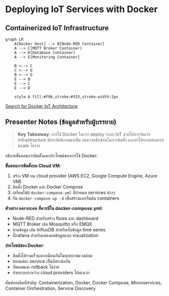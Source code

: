# Deploying IoT Services with Docker

## Containerized IoT Infrastructure

```mermaid
graph LR
    A[Docker Host] --> B[Node-RED Container]
    A --> C[MQTT Broker Container]
    A --> D[Database Container]
    A --> E[Monitoring Container]
    
    B <--> C
    C <--> D
    B <--> D
    E --> B
    E --> C
    E --> D
    
    style A fill:#f96,stroke:#333,stroke-width:2px
```

[Search for Docker IoT Architecture](https://www.google.com/search?q=docker+containers+iot+architecture&tbm=isch)

## Presenter Notes (ข้อมูลสำหรับผู้บรรยาย)

> **Key Takeaway**: การใช้ Docker ในการ deploy ระบบ IoT ช่วยให้การจัดการ infrastructure มีประสิทธิภาพมากขึ้น ลดความซับซ้อนในการติดตั้ง และทำให้ระบบสามารถ scale ได้ง่าย

อธิบายขั้นตอนการติดตั้งและประโยชน์ของการใช้ Docker:

**ขั้นตอนการติดตั้งบน Cloud VM**:
1. สร้าง VM บน cloud provider (AWS EC2, Google Compute Engine, Azure VM)
2. ติดตั้ง Docker และ Docker Compose
3. เตรียมไฟล์ `docker-compose.yml` ที่กำหนด services ต่างๆ
4. รัน `docker-compose up -d` เพื่อสร้างและเริ่มต้น containers

**ตัวอย่าง services ที่ควรมีใน docker-compose.yml**:
- Node-RED สำหรับสร้าง flows และ dashboard
- MQTT Broker เช่น Mosquitto หรือ EMQX
- ฐานข้อมูล เช่น InfluxDB สำหรับเก็บข้อมูล time series
- Grafana สำหรับแสดงผลข้อมูลแบบ visualization

**ประโยชน์ของ Docker**:
- ติดตั้งได้รวดเร็วและเหมือนกันในทุกสภาพแวดล้อม
- แยกแต่ละ service เป็นอิสระต่อกัน
- อัพเดตและ rollback ได้ง่าย
- ย้ายระบบระหว่าง cloud providers ได้สะดวก

ศัพท์เทคนิคที่สำคัญ: Containerization, Docker, Docker Compose, Microservices, Container Orchestration, Service Discovery
